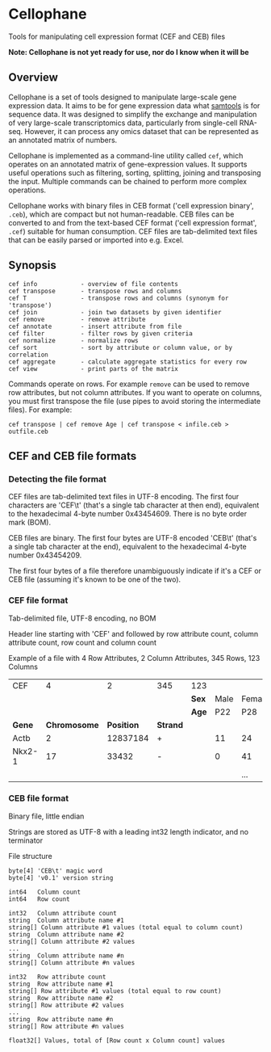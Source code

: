 # Cellophane

Tools for manipulating cell expression format (CEF and CEB) files

**Note: Cellophane is not yet ready for use, nor do I know when it will be**

## Overview

Cellophane is a set of tools designed to manipulate large-scale gene expression data. It aims to be for gene 
expression data what [samtools](http://samtools.github.io) is for sequence data. It was designed to simplify the exchange
and manipulation of very large-scale transcriptomics data, particularly from single-cell RNA-seq. However, it can process
any omics dataset that can be represented as an annotated matrix of numbers.

Cellophane is implemented as a command-line utility called `cef`, which operates on an annotated matrix of gene-expression 
values. It supports useful operations such as filtering, sorting, splitting, joining and transposing the input. Multiple 
commands can be chained to perform more complex operations.

Cellophane works with binary files in CEB format ('cell expression binary', `.ceb`), which are compact but not human-readable. CEB files can be
converted to and from the text-based CEF format ('cell expression format', `.cef`) suitable for human consumption. CEF files are tab-delimited 
text files that can be easily parsed or imported into e.g. Excel. 

## Synopsis

```
cef info            - overview of file contents
cef transpose	  	- transpose rows and columns
cef T               - transpose rows and columns (synonym for 'transpose')
cef join		  	- join two datasets by given identifier
cef remove 			- remove attribute
cef annotate        - insert attribute from file
cef filter			- filter rows by given criteria
cef normalize		- normalize rows
cef sort			- sort by attribute or column value, or by correlation
cef aggregate		- calculate aggregate statistics for every row
cef view			- print parts of the matrix
```

Commands operate on rows. For example `remove` can be used to remove row attributes, but not column attributes. If you want to operate on columns, you must first transpose the file (use pipes to avoid storing the intermediate files). For example:

```
cef transpose | cef remove Age | cef transpose < infile.ceb > outfile.ceb 
```


## CEF and CEB file formats

### Detecting the file format

CEF files are tab-delimited text files in UTF-8 encoding. The first four characters are 'CEF\t' (that's a single tab character at then end), equivalent to the hexadecimal 4-byte number 0x43454609. There is no byte order mark (BOM).

CEB files are binary. The first four bytes are UTF-8 encoded 'CEB\t' (that's a single tab character at the end), equivalent to the hexadecimal 4-byte number 0x43454209.

The first four bytes of a file therefore unambiguously indicate if it's a CEF or CEB file (assuming it's known to be one of the two).


### CEF file format

Tab-delimited file, UTF-8 encoding, no BOM

Header line starting with 'CEF' and followed by row attribute count, column attribute count, row count and column count

Example of a file with 4 Row Attributes, 2 Column Attributes, 345 Rows, 123 Columns

|   |   |   |   |    |    |    |
|---|---|---|---|----|----|----|
|CEF| 4 | 2 |345|123 |    |    |
|	|	|	|   |**Sex** |Male|Female|
|	|	|	|   |**Age** |P22|P28|
|**Gene**|**Chromosome**|**Position**|**Strand**|    |    |    |
|Actb|2|12837184|+|    |11 |24 |
|Nkx2-1|17|33432|-|    |0 |41 |
|   |   |   |   |    |    | ...|



### CEB file format

Binary file, little endian

Strings are stored as UTF-8 with a leading int32 length indicator, and no terminator

File structure

	byte[4]	'CEB\t' magic word
	byte[4] 'v0.1' version string

	int64	Column count
	int64	Row count

	int32	Column attribute count
	string	Column attribute name #1 
	string[] Column attribute #1 values (total equal to column count)
	string	Column attribute name #2 
	string[] Column attribute #2 values
	...
	string	Column attribute name #n 
	string[] Column attribute #n values

	int32	Row attribute count
	string	Row attribute name #1
	string[] Row attribute #1 values (total equal to row count)
	string	Row attribute name #2
	string[] Row attribute #2 values
	...
	string	Row attribute name #n
	string[] Row attribute #n values

	float32[] Values, total of [Row count x Column count] values
